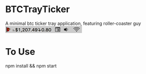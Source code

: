 # BTCTrayTicker
A minimal btc ticker tray application, featuring roller-coaster guy
![roller-coaster guy](ss.png?raw=true "")

# To Use
npm install && npm start
